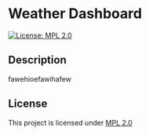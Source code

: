# Weather Dashboard
  
  [![License: MPL 2.0](https://img.shields.io/badge/License-MPL%202.0-brightgreen.svg)](https://opensource.org/licenses/MPL-2.0)

  ## Description
  fawehioefawihafew
  


  ## License
  This project is licensed under [MPL 2.0](https://opensource.org/licenses/MPL-2.0)